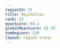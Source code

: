 ```yaml
---
regionId: 31
title: Seychelles
rank: 12
meanScore: 80.1
globalMeanScore: 68.78
numRegions: 220
layout: region_score
---
```


